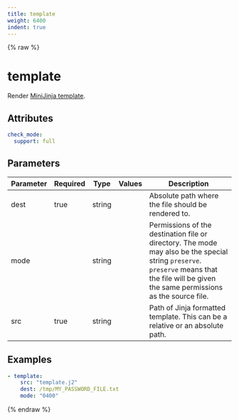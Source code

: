 ```yaml
---
title: template
weight: 6400
indent: true
---
```


{% raw %}
# template

Render [MiniJinja template](https://docs.rs/minijinja/latest/minijinja/syntax/index.html).

## Attributes

```yaml
check_mode:
  support: full
```

## Parameters

| Parameter | Required | Type   | Values | Description                                                                                                                                                                                 |
|-----------|----------|--------|--------|---------------------------------------------------------------------------------------------------------------------------------------------------------------------------------------------|
| dest      | true     | string |        | Absolute path where the file should be rendered to.                                                                                                                                         |
| mode      |          | string |        | Permissions of the destination file or directory. The mode may also be the special string `preserve`. `preserve` means that the file will be given the same permissions as the source file. |
| src       | true     | string |        | Path of Jinja formatted template. This can be a relative or an absolute path.                                                                                                               |

## Examples

```yaml
- template:
    src: "template.j2"
    dest: /tmp/MY_PASSWORD_FILE.txt
    mode: "0400"
```

{% endraw %}